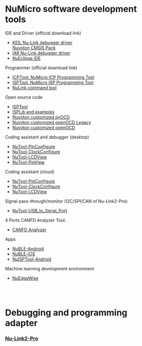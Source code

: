 # NuMicro software development tools  
IDE and Driver (official download link)
- [KEIL Nu-Link debugger driver](https://www.nuvoton.com/tool-and-software/ide-and-compiler/)  
  [Nuvoton CMSIS Pack](https://github.com/OpenNuvoton/cmsis-packs)
- [IAR Nu-Link debugger driver](https://www.nuvoton.com/tool-and-software/ide-and-compiler/)
- [NuEclipse IDE](https://www.nuvoton.com/tool-and-software/ide-and-compiler/)

Programmer (official download link)  
- [ICPTool: NuMicro ICP Programming Tool](https://www.nuvoton.com/tool-and-software/software-tool/programmer-tool/)  
- [ISPTool: NuMicro ISP Programming Tool](https://www.nuvoton.com/tool-and-software/software-tool/programmer-tool/)  
- [NuLink command tool](https://www.nuvoton.com/tool-and-software/software-tool/programmer-tool/)  

Open source code
- [ISPTool](https://github.com/OpenNuvoton/ISPTool)
- [ISPLib and examples](https://github.com/OpenNuvoton/ISPTool_Cross_Platform)
- [Nuvoton customized pyOCD](https://github.com/OpenNuvoton/pyOCD) 
- [Nuvoton customized openOCD Legacy](https://github.com/OpenNuvoton/OpenOCD-Nuvoton)  
- [Nuvoton customized openOCD](https://github.com/OpenNuvoton/OpenOCD-Nuvoton-CMSIS-DAP)  

Coding assistant and debugger (desktop) 
- [NuTool-PinConfigure](https://www.nuvoton.com/tool-and-software/software-tool/general/nutool/)
- [NuTool-ClockConfigure](https://www.nuvoton.com/tool-and-software/software-tool/general/nutool/)
- [NuTool-LCDView](https://www.nuvoton.com/tool-and-software/software-tool/application-specific/lcdview/)  
- [NuTool-PinView](https://www.nuvoton.com/tool-and-software/software-tool/general/nutool/)  

Coding assistant (cloud) 
- [NuTool-PinConfigure](https://opennuvoton.github.io/NuTool-PinConfigure/)
- [NuTool-ClockConfigure](https://opennuvoton.github.io/NuTool-ClockConfigure/)
- [NuTool-LCDView](https://opennuvoton.github.io/LCDView/)

Signal pass-through/monitor (I2C/SPI/CAN of Nu-Link2-Pro): 
- [NuTool-USB_to_Serial_Port](https://www.nuvoton.com/tool-and-software/software-tool/general/nutool/) 

4 Ports CANFD Analyzer Tool: 
- [CANFD Analyzer](https://github.com/OpenNuvoton/CANFD_Analyzer/) 

Apps
- [NuBLE-Android](https://github.com/OpenNuvoton/NuBLE-Android/) 
- [NuBLE-iOS](https://github.com/OpenNuvoton/NUBLE-iOS/) 
- [NuISPTool-Android](https://github.com/OpenNuvoton/NuISPTool-Android/) 

Machine learning development environment
- [NuEdgeWise](https://github.com/OpenNuvoton/NuEdgeWise)

<br>
<br>

# Debugging and programming adapter
### [Nu-Link2-Pro ](./README_NuLink2Pro.md)


<br>
<br>
